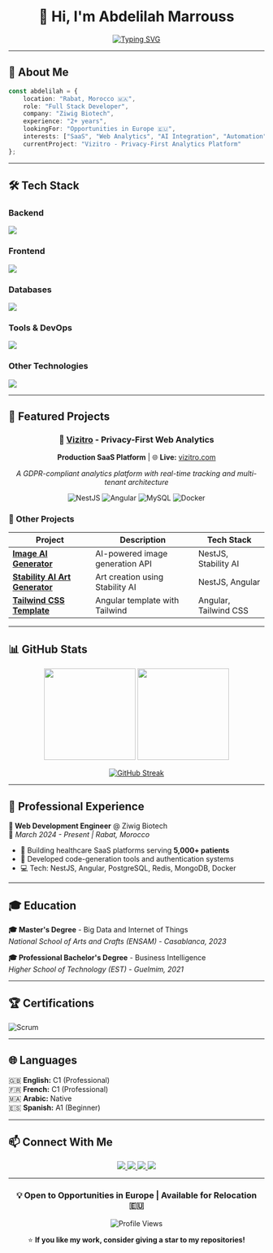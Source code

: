 <div align="center">
  
# 👋 Hi, I'm Abdelilah Marrouss

[![Typing SVG](https://readme-typing-svg.herokuapp.com?font=Fira+Code&weight=600&size=28&duration=3000&pause=1000&color=2E9EF7&center=true&vCenter=true&width=600&lines=Full+Stack+Developer;NestJS+%26+Angular+Specialist;Building+Scalable+SaaS+Products;Open+to+European+Opportunities)](https://git.io/typing-svg)

</div>

---

## 🚀 About Me

```typescript
const abdelilah = {
    location: "Rabat, Morocco 🇲🇦",
    role: "Full Stack Developer",
    company: "Ziwig Biotech",
    experience: "2+ years",
    lookingFor: "Opportunities in Europe 🇪🇺",
    interests: ["SaaS", "Web Analytics", "AI Integration", "Automation"],
    currentProject: "Vizitro - Privacy-First Analytics Platform"
};
```

---

## 🛠️ Tech Stack

### Backend
<p align="left">
  <img src="https://skillicons.dev/icons?i=nodejs,nestjs,express,typescript,javascript" />
</p>

### Frontend
<p align="left">
  <img src="https://skillicons.dev/icons?i=angular,html,css,tailwind,bootstrap" />
</p>

### Databases
<p align="left">
  <img src="https://skillicons.dev/icons?i=mysql,postgresql,mongodb,redis" />
</p>

### Tools & DevOps
<p align="left">
  <img src="https://skillicons.dev/icons?i=docker,git,github,linux,azure" />
</p>

### Other Technologies
<p align="left">
  <img src="https://skillicons.dev/icons?i=java,php,spring,kafka,figma" />
</p>

---

## 🎯 Featured Projects

<div align="center">

### 🚀 [Vizitro](https://github.com/abdoMarrouss/vizitro) - Privacy-First Web Analytics
**Production SaaS Platform** | 🌐 **Live:** [vizitro.com](https://vizitro.com)

*A GDPR-compliant analytics platform with real-time tracking and multi-tenant architecture*

![NestJS](https://img.shields.io/badge/NestJS-E0234E?style=for-the-badge&logo=nestjs&logoColor=white)
![Angular](https://img.shields.io/badge/Angular-DD0031?style=for-the-badge&logo=angular&logoColor=white)
![MySQL](https://img.shields.io/badge/MySQL-4479A1?style=for-the-badge&logo=mysql&logoColor=white)
![Docker](https://img.shields.io/badge/Docker-2496ED?style=for-the-badge&logo=docker&logoColor=white)

</div>

### 🎨 Other Projects

| Project | Description | Tech Stack |
|---------|-------------|------------|
| [**Image AI Generator**](https://github.com/abdoMarrouss/image-ai-generator-api) | AI-powered image generation API | NestJS, Stability AI |
| [**Stability AI Art Generator**](https://github.com/abdoMarrouss/stability-ai-api-implementation-art-generator) | Art creation using Stability AI | NestJS, Angular |
| [**Tailwind CSS Template**](https://github.com/abdoMarrouss/tailwind-css-angular-template) | Angular template with Tailwind | Angular, Tailwind CSS |

---

## 📊 GitHub Stats

<div align="center">
  
  <img height="180em" src="https://github-readme-stats.vercel.app/api?username=abdoMarrouss&show_icons=true&theme=tokyonight&include_all_commits=true&count_private=true"/>
  <img height="180em" src="https://github-readme-stats.vercel.app/api/top-langs/?username=abdoMarrouss&layout=compact&langs_count=8&theme=tokyonight"/>

</div>

<div align="center">
  
  [![GitHub Streak](https://github-readme-streak-stats.herokuapp.com/?user=abdoMarrouss&theme=tokyonight)](https://git.io/streak-stats)
  
</div>

---

## 💼 Professional Experience

**🏢 Web Development Engineer** @ Ziwig Biotech  
📅 *March 2024 - Present | Rabat, Morocco*

- 🏥 Building healthcare SaaS platforms serving **5,000+ patients**
- 🔧 Developed code-generation tools and authentication systems
- 💻 Tech: NestJS, Angular, PostgreSQL, Redis, MongoDB, Docker

---

## 🎓 Education

**🎓 Master's Degree** - Big Data and Internet of Things  
*National School of Arts and Crafts (ENSAM) - Casablanca, 2023*

**🎓 Professional Bachelor's Degree** - Business Intelligence  
*Higher School of Technology (EST) - Guelmim, 2021*

---

## 🏆 Certifications

![Scrum](https://img.shields.io/badge/Scrum-Foundation-009FDA?style=for-the-badge&logo=scrumalliance&logoColor=white)

---

## 🌐 Languages

🇬🇧 **English:** C1 (Professional)  
🇫🇷 **French:** C1 (Professional)  
🇲🇦 **Arabic:** Native  
🇪🇸 **Spanish:** A1 (Beginner)

---

## 📫 Connect With Me

<p align="center">
  <a href="https://www.linkedin.com/in/abdelilahmarrouss/">
    <img src="https://img.shields.io/badge/LinkedIn-0077B5?style=for-the-badge&logo=linkedin&logoColor=white" />
  </a>
  <a href="mailto:marrouss.abdelilah@gmail.com">
    <img src="https://img.shields.io/badge/Email-D14836?style=for-the-badge&logo=gmail&logoColor=white" />
  </a>
  <a href="https://vizitro.com">
    <img src="https://img.shields.io/badge/Website-4285F4?style=for-the-badge&logo=google-chrome&logoColor=white" />
  </a>
  <a href="https://github.com/abdoMarrouss">
    <img src="https://img.shields.io/badge/GitHub-100000?style=for-the-badge&logo=github&logoColor=white" />
  </a>
</p>

---

<div align="center">
  
### 💡 Open to Opportunities in Europe | Available for Relocation 🇪🇺

![Profile Views](https://komarev.com/ghpvc/?username=abdoMarrouss&color=blueviolet&style=for-the-badge)

⭐️ **If you like my work, consider giving a star to my repositories!**

</div>
